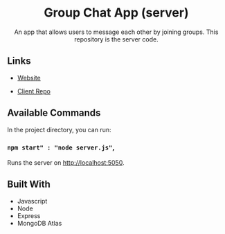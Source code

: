<h1 align="center">Group Chat App (server)</h1>

<p align="center">An app that allows users to message each other by joining groups. This repository is the server code.</p>

## Links

- [Website](https://group-chat-app-client.onrender.com)

- [Client Repo](https://github.com/cyoung-sudo/group-chat-app-client)

## Available Commands

In the project directory, you can run:

### `npm start" : "node server.js"`,

Runs the server on [http://localhost:5050](http://localhost:5050).

## Built With

- Javascript
- Node
- Express
- MongoDB Atlas